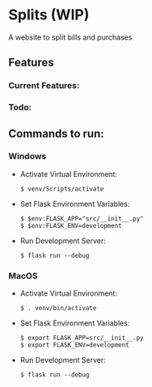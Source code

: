 # Splits (WIP)
A website to split bills and purchases

## Features
### Current Features:


### Todo:


## Commands to run:
### Windows
- Activate Virtual Environment:

      $ venv/Scripts/activate

- Set Flask Environment Variables:

      $ $env:FLASK_APP="src/__init__.py"
      $ $env:FLASK_ENV=development
    
- Run Development Server:
    
      $ flask run --debug

### MacOS
- Activate Virtual Environment:

      $ . venv/bin/activate

- Set Flask Environment Variables:

      $ export FLASK_APP=src/__init__.py
      $ export FLASK_ENV=development

- Run Development Server:
    
      $ flask run --debug

  